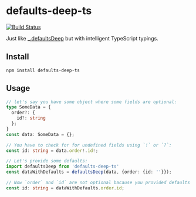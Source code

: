 defaults-deep-ts
================

[![Build Status](https://travis-ci.com/wix-incubator/defaults-deep-ts.svg?branch=master)](https://travis-ci.com/wix-incubator/defaults-deep-ts)

Just like [\_.defaultsDeep](https://lodash.com/docs/#defaultsDeep) but with intelligent TypeScript typings.

Install
-------

```
npm install defaults-deep-ts
```

Usage
-----

```ts
// let's say you have some object where some fields are optional:
type SomeData = {
  order?: {
    id?: string
  };
}
const data: SomeData = {};

// You have to check for for undefined fields using `!` or `?`:
const id: string = data.order!.id!;

// Let's provide some defaults:
import defaultsDeep from 'defaults-deep-ts'
const dataWithDefaults = defaultsDeep(data, {order: {id: ''}});

// Now `order` and `id` are not optional bacause you provided defaults for them:
const id: string = dataWithDefaults.order.id;
```

